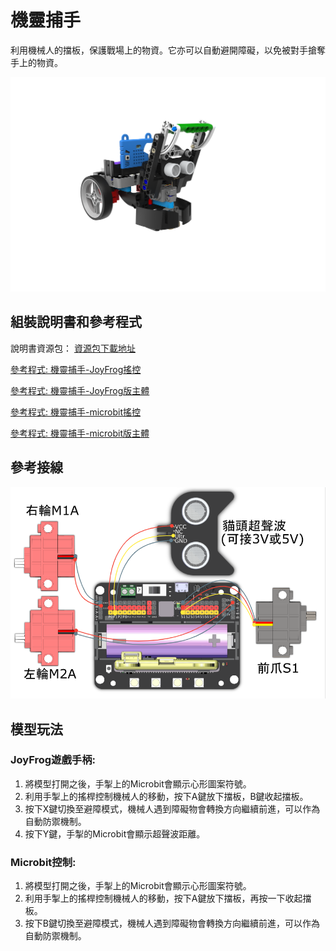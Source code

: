 # 機靈捕手

利用機械人的擋板，保護戰場上的物資。它亦可以自動避開障礙，以免被對手搶奪手上的物資。

![](images/catch.png)

## 組裝說明書和參考程式

說明書資源包： [資源包下載地址](https://bit.ly/Powerbrick10in1BuildingGuide)

[參考程式: 機靈捕手-JoyFrog搖控](https://makecode.microbit.org/_EAdieF1Y8Aqm)

[參考程式: 機靈捕手-JoyFrog版主體](https://makecode.microbit.org/_AfqbPTEdMEc8)

[參考程式: 機靈捕手-microbit搖控](https://makecode.microbit.org/_25oLsUgq19PK)

[參考程式: 機靈捕手-microbit版主體](https://makecode.microbit.org/_gLmJRpcdP7Ua)

## 參考接線

![](images/catch_wire.png)

## 模型玩法

### JoyFrog遊戲手柄:

1. 將模型打開之後，手掣上的Microbit會顯示心形圖案符號。
2. 利用手掣上的搖桿控制機械人的移動，按下A鍵放下擋板，B鍵收起擋板。
3. 按下X鍵切換至避障模式，機械人遇到障礙物會轉換方向繼續前進，可以作為自動防禦機制。
4. 按下Y鍵，手掣的Microbit會顯示超聲波距離。

### Microbit控制:

1. 將模型打開之後，手掣上的Microbit會顯示心形圖案符號。
2. 利用手掣上的搖桿控制機械人的移動，按下A鍵放下擋板，再按一下收起擋板。
3. 按下B鍵切換至避障模式，機械人遇到障礙物會轉換方向繼續前進，可以作為自動防禦機制。
